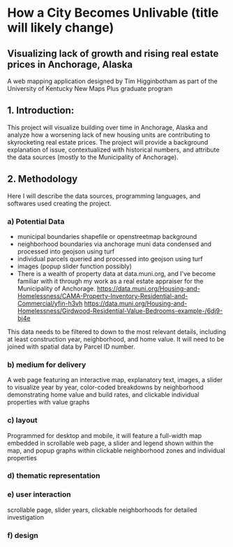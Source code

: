 # How a City Becomes Unlivable (title will likely change)
## Visualizing lack of growth and rising real estate prices in Anchorage, Alaska
A web mapping application designed by Tim Higginbotham as part of the University of Kentucky New Maps Plus graduate program

## 1. Introduction:
This project will visualize building over time in Anchorage, Alaska and analyze how a worsening lack of new housing units are contributing to skyrocketing real estate prices. The project will provide a background explanation of issue, contextualized with historical numbers, and attribute the data sources (mostly to the Municipality of Anchorage).

## 2. Methodology
Here I will describe the data sources, programming languages, and softwares used creating the project.
### a) Potential Data
  - municipal boundaries shapefile or openstreetmap background
  - neighborhood boundaries via anchorage muni data condensed and processed into geojson using turf
  - individual parcels queried and processed into geojson using turf
  - images (popup slider function possibly)
  - There is a wealth of property data at data.muni.org, and I've become familiar with it through my work as a real estate appraiser for the Municipality of Anchorage.
https://data.muni.org/Housing-and-Homelessness/CAMA-Property-Inventory-Residential-and-Commercial/yfin-h3vh
https://data.muni.org/Housing-and-Homelessness/Girdwood-Residential-Value-Bedrooms-example-/6dj9-bj4e

This data needs to be filtered to down to the most relevant details, including at least construction year, neighborhood, and home value. It will need to be joined with spatial data by Parcel ID number.

### b) medium for delivery
A web page featuring an interactive map, explanatory text, images, a slider to visualize year by year, color-coded breakdowns by neighborhood demonstrating home value and build rates, and clickable individual properties with value graphs
### c) layout
Programmed for desktop and mobile, it will feature a full-width map embedded in scrollable web page, a slider and legend shown within the map, and popup graphs within clickable neighborhood zones and individual properties
### d) thematic representation
### e) user interaction
scrollable page, slider years, clickable neighborhoods for detailed investigation
### f) design
 
